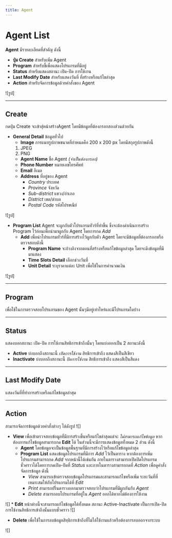 ```yaml
---
title: Agent
---
```

# Agent List
**Agent** มีรายละเอียดที่สำคัญ ดังนี้
- **ปุ่ม Create** สำหรับเพิ่ม Agent
- **Program** สำหรับชี้เพื่อแสดงโปรแกรมที่มีอยู่
- **Status** สำหรับแสดงสถานะ เปิด-ปิด การใช้งาน
- **Last Modify Date** สำหรับแสดงวันที่ ที่สร้างหรือแก้ไขล่าสุด
- **Action** สำหรับจัดการข้อมูลด้วยคำสั่งของ Agent

![รูป]

---

## **Create**
กดปุ่ม Create จะเข้าสุ่หน้าสร้างAgent โดยมีข้อมูลที่ต้องกรอกสองส่วนด้วยกัน
- **General Detail** ข้อมูลทั่วไป
    - **Image** การแนบรูปภาพขนาดที่กำหนดคือ 200 x 200 px โดยมีสกุลรูปภาพดังนี้
    1. JPEG
    2. PNG
    - **Agent Name** ชื่อ Agent _(จำเป็นต้องกรอก)_
    - **Phone Number** หมายเลขโทรศัพท์
    - **Email** อีเมล
    - **Address** ที่อยู่ของ Agent 
        - _Country_ ประเทศ
        - _Province_ จังหวัด
        - _Sub-district_ แขวง/อำเภอ
        - _District_ เขต/ตำบล
        - _Postal Code_ รหัสไปรษณีย์

![รูป]

- **Program List**
Agent จะผูกกับตัวโปรแกรมทัวร์ที่ทำขึ้น ซึ่งจะต้องดำเนินการสร้าง Program ไว้ก่อนเพื่อนำมาผูกกับ Agent โดยการกด _Add_
    - **Add** เพื่อนำโปรแกรมทัวร์ที่มีการสร้างไว้ผูกกับตัว Agent โดยจะมีข้อมูลที่ต้องกรอกหรือตรวจสอบดังนี้
        - **Program Name** จะอ้างอิงจากตอนที่สร้างหรือแก้ไขข้อมูลล่าสุด โดยจะดึงข้อมูลที่มีมาแสดง
        - **Time Slots Detail** เลือกช่วงวันที่
        - **Unit Detail** ระบุราคาแต่ละ Unit เพื่อใช้ในการคำนวณเงิน

![รูป]

---

## **Program**
เพื่อใช้ในการตรวจสอบโปรแกรมของ Agent นั้นๆมีอยู่เท่าไหร่และมีโปรแกรมใดบ้าง

---

## **Status**
แสดงบอกสถานะ เปิด-ปิด การใช้งานสิทธิการเข้าถึงนั้นๆ โดยแบ่งออกเป็น 2 สถานะดังนี้
* **Active** บ่งบอกถึงสถานะนี้ _เปิดการใช้งาน_ สิทธิการเข้าถึง แสดงสีเป็นสีเขียว
* **Inactivate** บ่งบอกถึงสถานะนี้ _ปิดการใช้งาน_ สิทธิการเข้าถึง แสดงสีเป็นสีแดง

---

## **Last Modify Date**
แสดงวันที่ที่ทำการสร้างหรือแก้ไขข้อมูลล่าสุด

---

## **Action**
สามารถจัดการข้อมูลด้วยคำสั่งต่างๆ ได้ดังรูป
![]
* **View**
เพื่อเข้าตรวจสอบข้อมูลที่มีการสร้างขึ้นหรือแก้ไขล่าสุดแต่จะ _ไม่สามารถแก้ไขข้อมูล_  หากต้องการแก้ไขข้อมูลสามารถกด **Edit** ได้ ในส่วนนี้จะมีการแสดงข้อมูลทั้งหมด 2 ส่วน ดังนี้
    - **Agent** โดยข้อมูลจะเป็นข้อมูลพื้นฐานที่มีการสร้างไว้หรือแก้ไขข้อมูลล่าสุด
    - **Program List** แสดงข้อมูลโปรแกรมที่มีการ _Add_ ไว้เป็นตาราง หากต้องการเพิ่มโปรแกรมสามารถกด _Add_ จากหน้านี้ได้เช่นกัน 
    ภายในตารางสามารถเปิดปิดโปรแกรมชั่วคราวได้โดยการกดเปิด-ปิดที่ _Status_ และภายในตารางสามารถกดที่ _Action_ เพื่อดูคำสั่งจัดการข้อมูล ดังนี้
        - _View_ สามารถเข้าตรวจสอบข้อมูลโปรแกรมและสามารถแก้ไขหรือเพิ่ม ระยะวันที่ที่เหมาะสมให้กับโปรแกรมได้ที่ _Edit_ 
        - _Print_ สามารถปริ้นตารางออกมาตรวจสอบว่าโปรแกรมที่มีผูกกันกับ _Agent_
        - _Delete_ สามารถลบโปรแกรมที่อยู่ใน _Agent_ ออกได้หากไม่ต้องการใช้งาน

![]
    * **Edit** หน้าต่างนี้จะสามารถแก้ไขข้อมูลได้ทั้งหมด สถานะ Active-Inactivate เป็นการเปิด-ปิด การใช้งานสิทธิการเข้าถึงนั้นแบบชั่วคราว
    ![]

- **Delete**
เพื่อใช้ในการลบข้อมูลสิทฺธิการเข้าถึงที่ไม่ได้ใช้งานแล้วหรือต้องการลบออกจากระบบ

![]